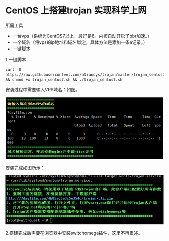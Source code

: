 # CentOS 上搭建trojan 实现科学上网

所需工具

- 一台vps（系统为CentOS7以上，最好是8。内核自动开启了bbr加速。）
- 一个域名（将vps的ip地址和域名绑定，具体方法是添加一条a记录。）
- 一键脚本

1.一键脚本

```
curl -O https://raw.githubusercontent.com/atrandys/trojan/master/trojan_centos7.sh && chmod +x trojan_centos7.sh && ./trojan_centos7.sh
```

安装过程中需要输入VPS域名：如图。

![](https://raw.githubusercontent.com/yimisiyang/cloudimage/master/Image/d7f3e5c1070f162b5dc55d807b639dc.png)

安装完成如图所示：

![](https://raw.githubusercontent.com/yimisiyang/cloudimage/master/Image/521b08ca658e85445369fa532afeaf9.png)

2.搭建完成后需要在浏览器中安装switchomega插件，这里不再累述。